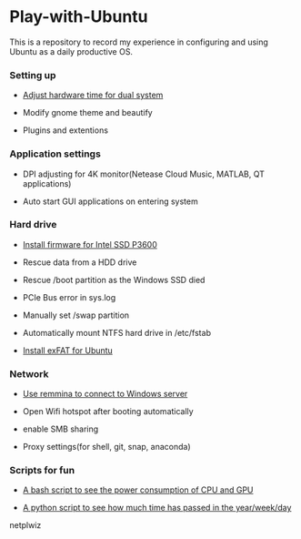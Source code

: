 # Play-with-Ubuntu

This is a repository to record my experience in configuring and using Ubuntu as a daily productive OS.

### Setting up

- [Adjust hardware time for dual system](https://github.com/bill-ginger/Play-with-Ubuntu/blob/master/Setting-up/Hardware-time.md)

- Modify gnome theme and beautify

- Plugins and extentions

### Application settings

- DPI adjusting for 4K monitor(Netease Cloud Music, MATLAB, QT applications)

- Auto start GUI applications on entering system

### Hard drive

- [Install firmware for Intel SSD P3600](https://github.com/bill-ginger/Play-with-Ubuntu/blob/master/Hard-Drive/Intel-SSD-firmware/Install-driver-for-P3600.md)

- Rescue data from a HDD drive

- Rescue /boot partition as the Windows SSD died

- PCIe Bus error in sys.log

- Manually set /swap partition

- Automatically mount NTFS hard drive in /etc/fstab

- [Install exFAT for Ubuntu](https://github.com/bill-ginger/Play-with-Ubuntu/blob/master/Hard-Drive/exfat.md)

### Network

- [Use remmina to connect to Windows server](https://github.com/bill-ginger/Play-with-Ubuntu/blob/master/remmina/Remmina-connecting-Winserver-issue.md)

- Open Wifi hotspot after booting automatically

- enable SMB sharing

- Proxy settings(for shell, git, snap, anaconda)

### Scripts for fun

- [A bash script to see the power consumption of CPU and GPU](https://github.com/bill-ginger/Play-with-Ubuntu/blob/master/read-core-power/read-core-power.md)

- [A python script to see how much time has passed in the year/week/day](https://github.com/bill-ginger/Play-with-Ubuntu/blob/master/howlong.py)


netplwiz
